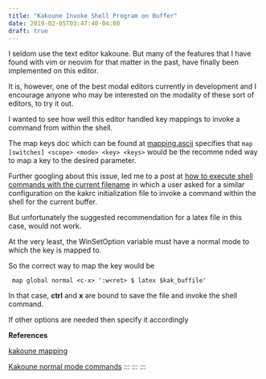 ```yaml
---
title: "Kakoune Invoke Shell Program on Buffer"
date: 2019-02-05T03:47:40-04:00
draft: true
---
```


<!--# Kakoune Invoke Shell Program on Buffer {#kakoune-invoke-shell-program-on-buffer .post-title}

[Feb 5, 2019]{.post-date}
-->

I seldom use the text editor kakoune. But many of the features that I have
found with vim or neovim for that matter in the past, have finally been
implemented on this editor.

It is, however, one of the best modal editors currently in development
and I encourage anyone who may be interested on the modality of these
sort of editors, to try it out.

I wanted to see how well this editor handled key mappings to invoke a
command from within the shell.

The map keys doc which can be found at
[mapping.ascii](https://github.com/mawww/kakoune/blob/master/doc/pages/mapping.asciidoc)
specifies that `map [switches] <scope> <mode> <key> <keys>` would be the
recomme nded way to map a key to the desired parameter.

Further googling about this issue, led me to a post at [how to execute
shell commands with the current
filename](https://discuss.kakoune.com/t/how-to-execute-shell-commands-with-the-current-file-name/)
in which a user asked for a similar configuration on the kakrc
initialization file to invoke a command within the shell for the current
buffer.

But unfortunately the suggested recommendation for a latex file in this
case, would not work.

At the very least, the WinSetOption variable must have a normal mode to
which the key is mapped to.

So the correct way to map the key would be

     map global normal <c-x> ':w<ret> $ latex $kak_buffile'

In that case, **ctrl** and **x** are bound to save the file and invoke
the shell command.

If other options are needed then specify it accordingly

**References**

[kakoune
mapping](https://github.com/mawww/kakoune/blob/master/doc/pages/mapping.asciidoc)

[Kakoune normal mode
commands](https://github.com/mawww/kakoune/wiki/Normal-mode-commands)
:::
:::
:::

